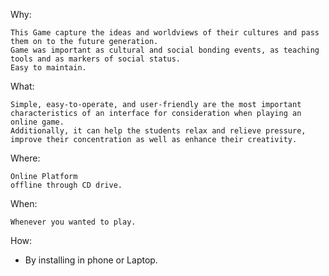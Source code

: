  Why:
   
    This Game capture the ideas and worldviews of their cultures and pass them on to the future generation.
    Game was important as cultural and social bonding events, as teaching tools and as markers of social status.
    Easy to maintain.


 What:

    Simple, easy-to-operate, and user-friendly are the most important characteristics of an interface for consideration when playing an online game.
    Additionally, it can help the students relax and relieve pressure, improve their concentration as well as enhance their creativity.


 Where:

    Online Platform
    offline through CD drive.

 When:
   
    Whenever you wanted to play.


How:
     
   * By installing in phone or Laptop.